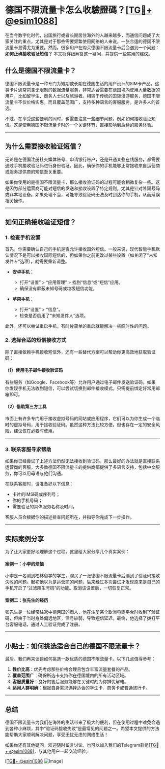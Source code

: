 # 德国不限流量卡怎么收驗證碼？[[TG💪+ @esim1088](https://t.me/s/esim1088)]

在当今数字化时代，出国旅行或者长期居住海外的人越来越多，而通信问题成了大家关注的重点。尤其是对于那些需要频繁使用网络的人来说，一张合适的德国不限流量卡显得尤为重要。然而，很多用户在购买德国不限流量卡后会遇到一个问题：**如何正确接收验证短信？** 本文将详细解答这一疑问，并提供一些实用的建议。

## 什么是德国不限流量卡？

德国不限流量卡是一种专门为短期或长期在德国生活的用户设计的SIM卡产品。这类卡片通常包含无限制的数据流量服务，非常适合需要在德国境内使用大量数据的用户，比如留学生、商务人士以及旅游者。相较于传统的国际漫游服务，德国不限流量卡不仅价格实惠，而且覆盖范围广，支持多种语言的客服服务，是许多人的首选。

不过，在享受这些便利的同时，也需要注意一些细节问题，例如如何接收验证短信。这是使用德国不限流量卡时的一个关键环节，直接影响到后续的服务体验。

---

## 为什么需要接收验证短信？

无论是在德国注册社交媒体账号、申请银行账户，还是开通某些在线服务，都需要通过手机接收验证码进行身份验证。因此，确保你的手机能够正常接收来自运营商或服务提供商的短信至关重要。

如果你使用的是德国不限流量卡，那么接收验证码的过程可能会稍微复杂一些。这是因为部分运营商可能对短信的发送和接收设置了特定规则，尤其是针对外国号码或非本地设备。如果处理不当，可能导致验证码无法及时到达你的手机，从而延误相关操作。

---

## 如何正确接收验证短信？

### 1. **检查手机设置**

首先，你需要确认自己的手机是否允许接收国外短信。一般来说，现代智能手机默认情况下是可以接收国际短信的，但如果你之前更改过某些设置（如关闭了“未知发件人”选项），就需要重新调整。

- **安卓手机**：
  - 打开“设置” > “应用管理” > 找到“信息”或“短信”应用。
  - 确保没有屏蔽未知号码或垃圾短信功能。

- **苹果手机**：
  - 打开“设置” > “信息”。
  - 检查是否启用了“未知发件人”选项。

此外，还可以尝试重启手机，有时候简单的重启就能解决一些临时性的问题。

### 2. **选择合适的短信接收方式**

除了直接依赖手机接收短信外，还有一些替代方案可以帮助你更高效地获取验证码：

#### （1）使用电子邮件接收验证码

有些服务（如Google、Facebook等）允许用户通过电子邮件发送验证码。如果你发现手机无法收到短信，可以尝试切换到邮件接收模式。只需提前绑定好常用邮箱即可。

#### （2）借助第三方工具

市面上有许多专门用于接收虚拟号码的网站或应用程序，它们可以为你生成一个临时的虚拟号码，用于接收验证码。虽然这种方法比较方便，但也存在一定的安全风险，建议仅在必要时使用。

---

### 3. **联系客服寻求帮助**

如果你已经尝试了上述方法仍然无法接收到验证码，那么最好的办法就是直接联系运营商的客服。大多数德国不限流量卡的提供商都提供了多语言支持，包括中文服务，你可以用母语与他们沟通。

在联系客服时，请准备好以下信息：
- 卡片的IMSI码或序列号；
- 你的手机号码；
- 需要验证的具体服务名称及时间。

客服人员会根据你的描述排查问题所在，并指导你完成下一步操作。

---

## 实际案例分享

为了让大家更好地理解这个过程，这里给大家分享几个真实案例：

#### 案例一：小李的烦恼

小李是一名刚到柏林留学的学生，购买了一张德国不限流量卡后遇到了验证码接收失败的问题。起初他以为是运营商的问题，后来经过多次尝试才发现原来是自己的手机开启了“过滤陌生号码”的功能。取消该设置后，一切恢复正常。

#### 案例二：张先生的经历

张先生是一位经常往返中德两国的商人，他在注册某个欧洲电商平台时收到了验证码，但由于当时身处偏远地区，信号较弱，导致短信延迟。最终，他选择了拨打平台客服电话，通过人工验证完成了注册。

---

## 小贴士：如何挑选适合自己的德国不限流量卡？

最后，我们再来谈谈如何挑选一款优质的德国不限流量卡。以下几点值得参考：

1. **性价比高**：优先考虑那些价格合理且包含丰富流量套餐的产品。
2. **覆盖范围广**：确保所选卡支持你在德国境内的所有活动区域。
3. **客服质量好**：良好的售后服务能够在关键时刻为你排忧解难。
4. **适用人群明确**：根据自身需求选择适合的学生卡、商务卡或普通旅行卡。

---

## 总结

德国不限流量卡为我们在海外的生活带来了极大的便利，但在使用过程中难免会遇到各种小麻烦，其中“验证码接收失败”是最常见的问题之一。希望本文提供的方法能帮助大家顺利解决问题，享受无忧无虑的网络生活！

如果你还有其他疑问，欢迎随时留言讨论，也可以加入我们的Telegram群组[[TG💪+ @esim1088](https://t.me/s/esim1088)]，与其他用户一起交流经验。

[[TG💪+ @esim1088](https://t.me/s/esim1088) ![Image](https://i.postimg.cc/4NQfJmqS/Snipaste-2025-05-13-00-14-12.png)]